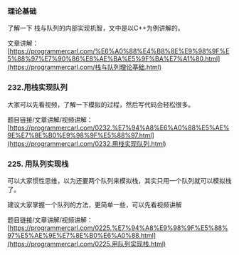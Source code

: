 ### **理论基础** 

了解一下 栈与队列的内部实现机智，文中是以C++为例讲解的。 



文章讲解：[https://programmercarl.com/%E6%A0%88%E4%B8%8E%E9%98%9F%E5%88%97%E7%90%86%E8%AE%BA%E5%9F%BA%E7%A1%80.html](https://programmercarl.com/栈与队列理论基础.html)   



###  **232.用栈实现队列** 



大家可以先看视频，了解一下模拟的过程，然后写代码会轻松很多。



题目链接/文章讲解/视频讲解：[https://programmercarl.com/0232.%E7%94%A8%E6%A0%88%E5%AE%9E%E7%8E%B0%E9%98%9F%E5%88%97.html](https://programmercarl.com/0232.用栈实现队列.html)   



###  **225. 用队列实现栈** 



可以大家惯性思维，以为还要两个队列来模拟栈，其实只用一个队列就可以模拟栈了。 



建议大家掌握一个队列的方法，更简单一些，可以先看视频讲解



题目链接/文章讲解/视频讲解：[https://programmercarl.com/0225.%E7%94%A8%E9%98%9F%E5%88%97%E5%AE%9E%E7%8E%B0%E6%A0%88.html](https://programmercarl.com/0225.用队列实现栈.html)  